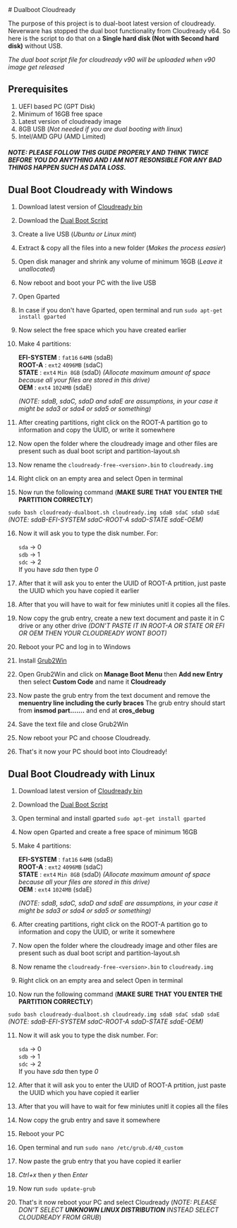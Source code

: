<meta name="google-site-verification" content="S1crJe1cLekHvh_2difnrK5KhdqxazVzpxhcbmJE9TA" />  
# Dualboot Cloudready

The purpose of this project is to dual-boot latest version of cloudready. Neverware has stopped the dual boot functionality from Cloudready v64. So here is the 
script to do that on a **Single hard disk (Not with Second hard disk)** without USB.
 
 *The dual boot script file for cloudready v90 will be uploaded when v90 image get released*

## Prerequisites
1. UEFI based PC (GPT Disk)
2. Minimum of 16GB free space
3. Latest version of cloudready image
4. 8GB USB (*Not needed if you are dual booting with linux*)
5. Intel/AMD GPU (AMD Limited)

##### NOTE: PLEASE FOLLOW THIS GUIDE PROPERLY AND THINK TWICE BEFORE YOU DO ANYTHING AND I AM NOT RESONSIBLE FOR ANY BAD THINGS HAPPEN SUCH AS DATA LOSS.

## Dual Boot Cloudready with Windows

1. Download latest version of [Cloudready bin](https://www.neverware.com/freedownload#intro-text)
2. Download the [Dual Boot Script](https://codeload.github.com/Adithya1435/Dualboot-Cloudready/zip/refs/heads/master)
3. Create a live USB (*Ubuntu or Linux mint*)
4. Extract & copy all the files into a new folder (*Makes the process easier*)
5. Open disk manager and shrink any volume of minimum 16GB (*Leave it unallocated*)
6. Now reboot and boot your PC with the live USB
7. Open Gparted
8. In case if you don't have Gparted, open terminal and run `sudo apt-get install gparted`
9. Now select the free space which you have created earlier
10. Make 4 partitions:

    **EFI-SYSTEM** : `fat16`  `64MB` (sdaB)  
    **ROOT-A**  : `ext2`  `4096MB` (sdaC)  
    **STATE**  : `ext4`  `Min 8GB` (sdaD)  *(Allocate maximum amount of space because all your files are stored in this drive)*  
    **OEM**  : `ext4` `1024MB` (sdaE)
    
    *(NOTE: sdaB, sdaC, sdaD and sdaE are assumptions, in your case it might be sda3 or sda4 or sda5 or something)*
 
11. After creating partitions, right click on the ROOT-A partition go to information and copy the UUID, or write it somewhere
12. Now open the folder where the cloudready image and other files are present such as dual boot script and partition-layout.sh
13. Now rename the `cloudready-free-<version>.bin` to `cloudready.img`
14. Right click on an empty area and select Open in terminal
15. Now run the following command  (**MAKE SURE THAT YOU ENTER THE PARTITION CORRECTLY**)

  `sudo bash cloudready-dualboot.sh cloudready.img sdaB sdaC sdaD sdaE` *(NOTE: sdaB-EFI-SYSTEM sdaC-ROOT-A sdaD-STATE sdaE-OEM)*
  
16. Now it will ask you to type the disk number. For:  
  
    `sda` -> 0  
    `sdb` -> 1  
    `sdc` -> 2   
  If you have *sda* then type *0*   
  
17. After that it will ask you to enter the UUID of ROOT-A prtition, just paste the UUID which you have copied it earlier
18. After that you will have to wait for few miniutes unitl it copies all the files.
19. Now copy the grub entry, create a new text document and paste it in C drive or any other drive *(DON'T PASTE IT IN ROOT-A OR STATE OR EFI OR OEM THEN YOUR CLOUDREADY WONT BOOT)*
20. Reboot your PC and log in to Windows
21. Install [Grub2Win](https://sourceforge.net/projects/grub2win/)
22. Open Grub2Win and click on **Manage Boot Menu** then **Add new Entry** then select **Custom Code** and name it **Cloudready**
23. Now paste the grub entry from the text document and remove the **menuentry line including the curly braces** The grub entry should start from **insmod part.......** and end at **cros_debug**
24. Save the text file and close Grub2Win
25. Now reboot your PC and choose Cloudready.
26. That's it now your PC should boot into Cloudready!

## Dual Boot Cloudready with Linux
  
1. Download latest version of [Cloudready bin](https://www.neverware.com/freedownload#intro-text)
2. Download the [Dual Boot Script](https://codeload.github.com/Adithya1435/Dualboot-Cloudready/zip/refs/heads/master)
3. Open terminal and install gparted `sudo apt-get install gparted`
4. Now open Gparted and create a free space of minimum 16GB
5. Make 4 partitions:

    **EFI-SYSTEM** : `fat16`  `64MB` (sdaB)  
    **ROOT-A**  : `ext2`  `4096MB` (sdaC)  
    **STATE**  : `ext4`  `Min 8GB` (sdaD)  *(Allocate maximum amount of space because all your files are stored in this drive)*  
    **OEM**  : `ext4` `1024MB` (sdaE)
    
    *(NOTE: sdaB, sdaC, sdaD and sdaE are assumptions, in your case it might be sda3 or sda4 or sda5 or something)*
 
6. After creating partitions, right click on the ROOT-A partition go to information and copy the UUID, or write it somewhere
7. Now open the folder where the cloudready image and other files are present such as dual boot script and partition-layout.sh
8. Now rename the `cloudready-free-<version>.bin` to `cloudready.img`
9. Right click on an empty area and select Open in terminal
10. Now run the following command  (**MAKE SURE THAT YOU ENTER THE PARTITION CORRECTLY**)

  `sudo bash cloudready-dualboot.sh cloudready.img sdaB sdaC sdaD sdaE` *(NOTE: sdaB-EFI-SYSTEM sdaC-ROOT-A sdaD-STATE sdaE-OEM)* 
  
11. Now it will ask you to type the disk number. For:  
  
    `sda` -> 0  
    `sdb` -> 1  
    `sdc` -> 2   
  If you have *sda* then type *0*   
  
12. After that it will ask you to enter the UUID of ROOT-A prtition, just paste the UUID which you have copied it earlier
18. After that you will have to wait for few miniutes unitl it copies all the files
19. Now copy the grub entry and save it somewhere
20. Reboot your PC
21. Open terminal and run `sudo nano /etc/grub.d/40_custom`
22. Now paste the grub entry that you have copied it earlier
23. *Ctrl+x* then *y* then *Enter*
24. Now run `sudo update-grub`
25. That's it now reboot your PC and select Cloudready (*NOTE: PLEASE DON'T SELECT **UNKNOWN LINUX DISTRIBUTION** INSTEAD SELECT CLOUDREADY FROM GRUB*)
   

